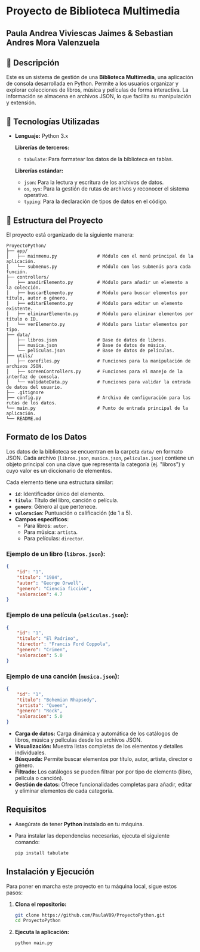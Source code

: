 # Proyecto de Biblioteca Multimedia
## Paula Andrea Viviescas Jaimes & Sebastian Andres Mora Valenzuela


## 📝 Descripción

Este es un sistema de gestión de una **Biblioteca Multimedia**, una aplicación de consola desarrollada en Python. Permite a los usuarios organizar y explorar colecciones de libros, música y películas de forma interactiva. La información se almacena en archivos JSON, lo que facilita su manipulación y extensión.

## 🚀 Tecnologías Utilizadas

* **Lenguaje:** Python 3.x

  **Librerías de terceros:**

  - `tabulate`: Para formatear los datos de la biblioteca en tablas.

  **Librerías estándar:**

  - `json`: Para la lectura y escritura de los archivos de datos.
  - `os`, `sys`: Para la gestión de rutas de archivos y reconocer el sistema operativo.
  - `typing`: Para la declaración de tipos de datos en el código.

## 📂 Estructura del Proyecto

El proyecto está organizado de la siguiente manera:

```
ProyectoPython/
├── app/
│   ├── mainmenu.py               # Módulo con el menú principal de la aplicación.
│   └── submenus.py               # Módulo con los submenús para cada función.
├── controllers/
│   ├── anadirElemento.py         # Módulo para añadir un elemento a la colección.
│   ├── buscarElemento.py         # Módulo para buscar elementos por título, autor o género.
│   ├── editarElemento.py         # Módulo para editar un elemento existente.
│   ├── eliminarElemento.py       # Módulo para eliminar elementos por título o ID.
│   └── verElemento.py            # Módulo para listar elementos por tipo.
├── data/
│   ├── libros.json               # Base de datos de libros.
│   ├── musica.json               # Base de datos de música.
│   └── peliculas.json            # Base de datos de películas.
├── utils/
│   ├── corefiles.py              # Funciones para la manipulación de archivos JSON.
│   ├── screenControllers.py      # Funciones para el manejo de la interfaz de consola.
│   └── validateData.py           # Funciones para validar la entrada de datos del usuario.
├── .gitignore                    
├── config.py                     # Archivo de configuración para las rutas de los datos.
└── main.py                       # Punto de entrada principal de la aplicación.  
└── README.md          		      
```

## Formato de los Datos

Los datos de la biblioteca se encuentran en la carpeta `data/` en formato JSON. Cada archivo (`libros.json`, `musica.json`, `peliculas.json`) contiene un objeto principal con una clave que representa la categoría (ej. "libros") y cuyo valor es un diccionario de elementos.

Cada elemento tiene una estructura similar:

-   **`id`**: Identificador único del elemento.
-   **`titulo`**: Título del libro, canción o película.
-   **`genero`**: Género al que pertenece.
-   **`valoracion`**: Puntuación o calificación (de 1 a 5).
-   **Campos específicos**:
    -   Para libros: `autor`.
    -   Para música: `artista`.
    -   Para películas: `director`.

### Ejemplo de un libro (`libros.json`):

```json
{
    "id": "1",
    "titulo": "1984",
    "autor": "George Orwell",
    "genero": "Ciencia ficción",
    "valoracion": 4.7
}
```

### Ejemplo de una película (`peliculas.json`):

```json
{
    "id": "1",
    "titulo": "El Padrino",
    "director": "Francis Ford Coppola",
    "genero": "Crimen",
    "valoracion": 5.0
}
```

### Ejemplo de una canción (`musica.json`):

```json
{
    "id": "1",
    "titulo": "Bohemian Rhapsody",
    "artista": "Queen",
    "genero": "Rock",
    "valoracion": 5.0
}
```

- **Carga de datos:** Carga dinámica y automática de los catálogos de libros, música y películas desde los archivos JSON. 
- **Visualización:** Muestra listas completas de los elementos y detalles individuales. 
- **Búsqueda:** Permite buscar elementos por título, autor, artista, director o género. 
- **Filtrado:** Los catálogos se pueden filtrar por por tipo de elemento (libro, película o canción). 
- **Gestión de datos:** Ofrece funcionalidades completas para añadir, editar y eliminar elementos de cada categoría.

## Requisitos 

- Asegúrate de tener **Python** instalado en tu máquina.

- Para instalar las dependencias necesarias, ejecuta el siguiente comando:

  ```bash
  pip install tabulate
  ```

## Instalación y Ejecución

Para poner en marcha este proyecto en tu máquina local, sigue estos pasos:

1. **Clona el repositorio:**

   ```bash
   git clone https://github.com/PaulaV09/ProyectoPython.git
   cd ProyectoPython
   ```

2. **Ejecuta la aplicación:**

    ```bash
   python main.py
   ```